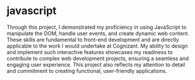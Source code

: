 # javascript
Through this project, I demonstrated my proficiency in using JavaScript to manipulate the DOM, handle user events, and create dynamic web content. These skills are fundamental to front-end development and are directly applicable to the work I would undertake at Cognizant. My ability to design and implement such interactive features showcases my readiness to contribute to complex web development projects, ensuring a seamless and engaging user experience. This project also reflects my attention to detail and commitment to creating functional, user-friendly applications.
